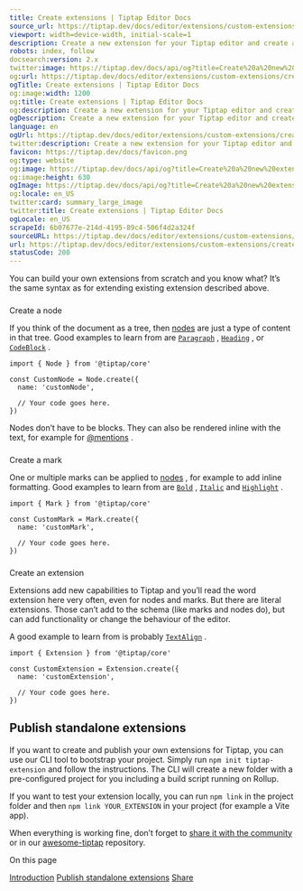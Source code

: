 ```yaml
---
title: Create extensions | Tiptap Editor Docs
source_url: https://tiptap.dev/docs/editor/extensions/custom-extensions/create-new#share
viewport: width=device-width, initial-scale=1
description: Create a new extension for your Tiptap editor and create a unique editor experience from scratch. Learn more in the docs!
robots: index, follow
docsearch:version: 2.x
twitter:image: https://tiptap.dev/docs/api/og?title=Create%20a%20new%20extension&category=Editor
og:url: https://tiptap.dev/docs/editor/extensions/custom-extensions/create-new
ogTitle: Create extensions | Tiptap Editor Docs
og:image:width: 1200
og:title: Create extensions | Tiptap Editor Docs
og:description: Create a new extension for your Tiptap editor and create a unique editor experience from scratch. Learn more in the docs!
ogDescription: Create a new extension for your Tiptap editor and create a unique editor experience from scratch. Learn more in the docs!
language: en
ogUrl: https://tiptap.dev/docs/editor/extensions/custom-extensions/create-new
twitter:description: Create a new extension for your Tiptap editor and create a unique editor experience from scratch. Learn more in the docs!
favicon: https://tiptap.dev/docs/favicon.png
og:type: website
og:image: https://tiptap.dev/docs/api/og?title=Create%20a%20new%20extension&category=Editor
og:image:height: 630
ogImage: https://tiptap.dev/docs/api/og?title=Create%20a%20new%20extension&category=Editor
og:locale: en_US
twitter:card: summary_large_image
twitter:title: Create extensions | Tiptap Editor Docs
ogLocale: en_US
scrapeId: 6b07677e-214d-4195-89c4-506f4d2a324f
sourceURL: https://tiptap.dev/docs/editor/extensions/custom-extensions/create-new#share
url: https://tiptap.dev/docs/editor/extensions/custom-extensions/create-new#share
statusCode: 200
---
```


You can build your own extensions from scratch and you know what? It’s the same syntax as for extending existing extension described above.

### [](https://tiptap.dev/docs/editor/extensions/custom-extensions/create-new#create-a-node)
Create a node

If you think of the document as a tree, then [nodes](https://tiptap.dev/docs/editor/extensions/nodes)
 are just a type of content in that tree. Good examples to learn from are [`Paragraph`](https://tiptap.dev/docs/editor/extensions/nodes/paragraph)
, [`Heading`](https://tiptap.dev/docs/editor/extensions/nodes/heading)
, or [`CodeBlock`](https://tiptap.dev/docs/editor/extensions/nodes/code-block)
.

    import { Node } from '@tiptap/core'
    
    const CustomNode = Node.create({
      name: 'customNode',
    
      // Your code goes here.
    })
    

Nodes don’t have to be blocks. They can also be rendered inline with the text, for example for [@mentions](https://tiptap.dev/docs/editor/extensions/nodes/mention)
.

### [](https://tiptap.dev/docs/editor/extensions/custom-extensions/create-new#create-a-mark)
Create a mark

One or multiple marks can be applied to [nodes](https://tiptap.dev/docs/editor/extensions/nodes)
, for example to add inline formatting. Good examples to learn from are [`Bold`](https://tiptap.dev/docs/editor/extensions/marks/bold)
, [`Italic`](https://tiptap.dev/docs/editor/extensions/marks/italic)
 and [`Highlight`](https://tiptap.dev/docs/editor/extensions/marks/highlight)
.

    import { Mark } from '@tiptap/core'
    
    const CustomMark = Mark.create({
      name: 'customMark',
    
      // Your code goes here.
    })
    

### [](https://tiptap.dev/docs/editor/extensions/custom-extensions/create-new#create-an-extension)
Create an extension

Extensions add new capabilities to Tiptap and you’ll read the word extension here very often, even for nodes and marks. But there are literal extensions. Those can’t add to the schema (like marks and nodes do), but can add functionality or change the behaviour of the editor.

A good example to learn from is probably [`TextAlign`](https://tiptap.dev/docs/editor/extensions/functionality/textalign)
.

    import { Extension } from '@tiptap/core'
    
    const CustomExtension = Extension.create({
      name: 'customExtension',
    
      // Your code goes here.
    })
    

[](https://tiptap.dev/docs/editor/extensions/custom-extensions/create-new#publish-standalone-extensions)
Publish standalone extensions
--------------------------------------------------------------------------------------------------------------------------------------

If you want to create and publish your own extensions for Tiptap, you can use our CLI tool to bootstrap your project. Simply run `npm init tiptap-extension` and follow the instructions. The CLI will create a new folder with a pre-configured project for you including a build script running on Rollup.

If you want to test your extension locally, you can run `npm link` in the project folder and then `npm link YOUR_EXTENSION` in your project (for example a Vite app).

When everything is working fine, don’t forget to [share it with the community](https://github.com/ueberdosis/tiptap/issues/819)
 or in our [awesome-tiptap](https://github.com/ueberdosis/awesome-tiptap)
 repository.

On this page

[Introduction](https://tiptap.dev/docs/editor/extensions/custom-extensions/create-new#page-title)
[Publish standalone extensions](https://tiptap.dev/docs/editor/extensions/custom-extensions/create-new#publish-standalone-extensions)
 [Share](https://tiptap.dev/docs/editor/extensions/custom-extensions/create-new#share)
